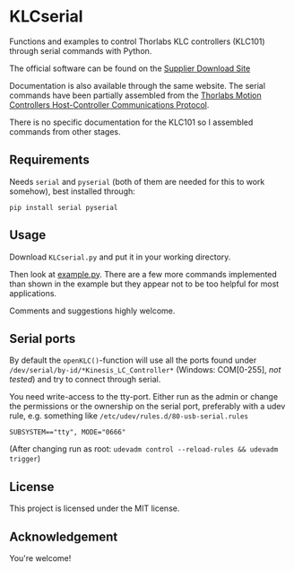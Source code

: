 # KLCserial
Functions and examples to control Thorlabs KLC controllers (KLC101) through serial commands with Python.

The official software can be found on the [Supplier Download Site](https://www.thorlabs.de/software_pages/ViewSoftwarePage.cfm?Code=KLC101)

Documentation is also available through the same website. The serial commands have been partially assembled from the [Thorlabs Motion Controllers Host-Controller Communications Protocol](https://www.thorlabs.com/Software/Motion%20Control/APT_Communications_Protocol.pdf).

There is no specific documentation for the KLC101 so I assembled commands from other stages.

## Requirements
Needs `serial` and `pyserial` (both of them are needed for this to work somehow), best installed through:
```
pip install serial pyserial
```


## Usage
Download `KLCserial.py` and put it in your working directory. 

Then look at [example.py](example.py). There are a few more commands implemented than shown in the example but they appear not to be too helpful for most applications.

Comments and suggestions highly welcome.

## Serial ports
By default the `openKLC()`-function will use all the ports found under `/dev/serial/by-id/*Kinesis_LC_Controller*` (Windows: COM[0-255], *not tested*) and try to connect through serial.

You need write-access to the tty-port. Either run as the admin or change the permissions or the ownership on the serial port, preferably with a udev rule, e.g. something like
`/etc/udev/rules.d/80-usb-serial.rules`
```
SUBSYSTEM=="tty", MODE="0666"
```
(After changing run as root: `udevadm control --reload-rules && udevadm trigger`)

## License
This project is licensed under the MIT license.

## Acknowledgement
You're welcome!
